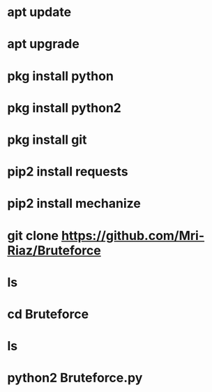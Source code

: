 # apt update
# apt upgrade 
# pkg install python
# pkg install python2
# pkg install git
# pip2 install requests
# pip2 install mechanize
# git clone https://github.com/Mri-Riaz/Bruteforce
# ls
# cd Bruteforce
# ls
# python2 Bruteforce.py

